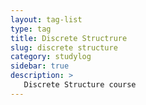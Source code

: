 ```yaml
---
layout: tag-list
type: tag
title: Discrete Structrure
slug: discrete structure
category: studylog
sidebar: true
description: >
   Discrete Structure course
---
```

